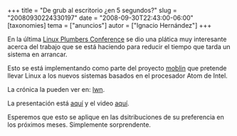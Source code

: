 +++
title = "De grub al escritorio ¿en 5 segundos?"
slug = "20080930224330197"
date = "2008-09-30T22:43:00-06:00"
[taxonomies]
tema = ["anuncios"]
autor = ["Ignacio Hernández"]
+++

En la última [Linux Plumbers Conference](http://linuxplumbersconf.org)
se dio una plática muy interesante acerca del trabajo que se está
haciendo para reducir el tiempo que tarda un sistema en arrancar.

Esto se está implementando como parte del proyecto
[moblin](http://moblin.org) que pretende llevar Linux a los nuevos
sistemas basados en el procesador Atom de Intel.

La crónica la pueden ver en:
[lwn](http://lwn.net/SubscriberLink/299483/fa0208e48cf3eeac/).

La presentación está
[aquí](http://moblin.org/sites/all/files/u123/plumbers_fastboot.pdf) y
el video [aquí](http://www.youtube.com/watch?v=s7NxCM8ryF8).

Esperemos que esto se aplique en las dsitribuciones de su preferencia en
los próximos meses. Simplemente sorprendente.

